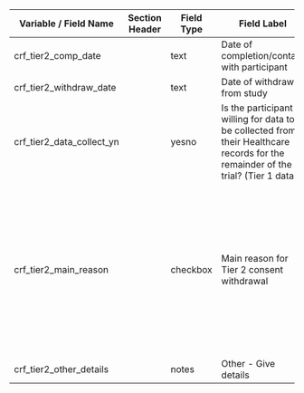 | Variable / Field Name         | Section Header | Field Type | Field Label                                                                                                                     | Choices or Calculations                                                                                                                                                     |
| ----------------------------- | -------------- | ---------- | ------------------------------------------------------------------------------------------------------------------------------- | --------------------------------------------------------------------------------------------------------------------------------------------------------------------------- |
| crf\_tier2\_comp\_date        |                | text       | Date of completion/contact with participant                                                                                     |                                                                                                                                                                             |
| crf\_tier2\_withdraw\_date    |                | text       | Date of withdrawal from study                                                                                                   |                                                                                                                                                                             |
| crf\_tier2\_data\_collect\_yn |                | yesno      | Is the participant willing for data to be collected from their Healthcare records for the remainder of the trial? (Tier 1 data) | 1, Yes ; 0, No                                                                                                                                                              |
| crf\_tier2\_main\_reason      |                | checkbox   | Main reason for Tier 2 consent withdrawal                                                                                       | 1, Work commitments ; 2, Family commitments ; 3, Time constraints ; 4, Moving out of area ; 5, Illness ; 6, Not interested ; 7, Lost to follow up ; 8, Other - give details |
| crf\_tier2\_other\_details    |                | notes      | Other - Give details                                                                                                            |                                                                                                                                                                             |